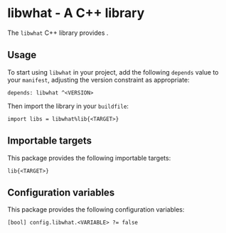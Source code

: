 # libwhat - A C++ library

The `libwhat` C++ library provides <SUMMARY-OF-FUNCTIONALITY>.


## Usage

To start using `libwhat` in your project, add the following `depends`
value to your `manifest`, adjusting the version constraint as appropriate:

```
depends: libwhat ^<VERSION>
```

Then import the library in your `buildfile`:

```
import libs = libwhat%lib{<TARGET>}
```


## Importable targets

This package provides the following importable targets:

```
lib{<TARGET>}
```

<DESCRIPTION-OF-IMPORTABLE-TARGETS>


## Configuration variables

This package provides the following configuration variables:

```
[bool] config.libwhat.<VARIABLE> ?= false
```

<DESCRIPTION-OF-CONFIG-VARIABLES>
